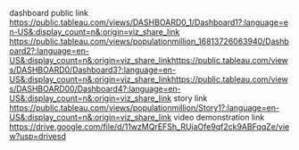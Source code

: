dashboard public link https://public.tableau.com/views/DASHBOARD0_1/Dashboard1?:language=en-US&:display_count=n&:origin=viz_share_link https://public.tableau.com/views/populationmillion_16813726063940/Dashboard2?:language=en-US&:display_count=n&:origin=viz_share_linkhttps://public.tableau.com/views/DASHBOARD0/Dashboard3?:language=en-US&:display_count=n&:origin=viz_share_linkhttps://public.tableau.com/views/DASHBOARD00/Dashboard4?:language=en-US&:display_count=n&:origin=viz_share_link
story link https://public.tableau.com/views/populationmillion/Story1?:language=en-US&:display_count=n&:origin=viz_share_link
video demonstration link https://drive.google.com/file/d/11wzMQrEFSh_RUjaOfe9qf2ck9ABFqqZe/view?usp=drivesd
